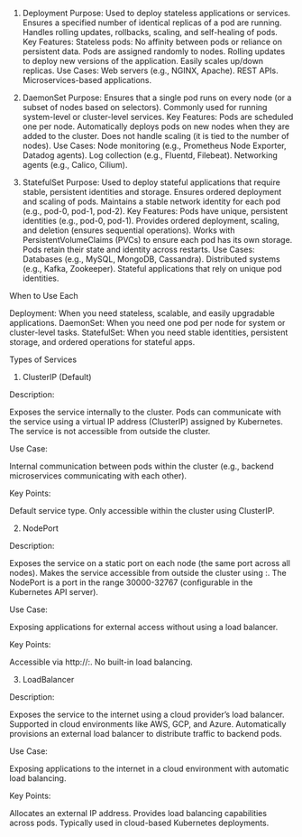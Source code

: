 1. Deployment
Purpose:
Used to deploy stateless applications or services.
Ensures a specified number of identical replicas of a pod are running.
Handles rolling updates, rollbacks, scaling, and self-healing of pods.
Key Features:
Stateless pods: No affinity between pods or reliance on persistent data.
Pods are assigned randomly to nodes.
Rolling updates to deploy new versions of the application.
Easily scales up/down replicas.
Use Cases:
Web servers (e.g., NGINX, Apache).
REST APIs.
Microservices-based applications.

2. DaemonSet
Purpose:
Ensures that a single pod runs on every node (or a subset of nodes based on selectors).
Commonly used for running system-level or cluster-level services.
Key Features:
Pods are scheduled one per node.
Automatically deploys pods on new nodes when they are added to the cluster.
Does not handle scaling (it is tied to the number of nodes).
Use Cases:
Node monitoring (e.g., Prometheus Node Exporter, Datadog agents).
Log collection (e.g., Fluentd, Filebeat).
Networking agents (e.g., Calico, Cilium).

3. StatefulSet
Purpose:
Used to deploy stateful applications that require stable, persistent identities and storage.
Ensures ordered deployment and scaling of pods.
Maintains a stable network identity for each pod (e.g., pod-0, pod-1, pod-2).
Key Features:
Pods have unique, persistent identities (e.g., pod-0, pod-1).
Provides ordered deployment, scaling, and deletion (ensures sequential operations).
Works with PersistentVolumeClaims (PVCs) to ensure each pod has its own storage.
Pods retain their state and identity across restarts.
Use Cases:
Databases (e.g., MySQL, MongoDB, Cassandra).
Distributed systems (e.g., Kafka, Zookeeper).
Stateful applications that rely on unique pod identities.


When to Use Each

Deployment: When you need stateless, scalable, and easily upgradable applications.
DaemonSet: When you need one pod per node for system or cluster-level tasks.
StatefulSet: When you need stable identities, persistent storage, and ordered operations for stateful apps.

Types of Services

1. ClusterIP (Default)

Description:

Exposes the service internally to the cluster.
Pods can communicate with the service using a virtual IP address (ClusterIP) assigned by Kubernetes.
The service is not accessible from outside the cluster.

Use Case:

Internal communication between pods within the cluster (e.g., backend microservices communicating with each other).

Key Points:

Default service type.
Only accessible within the cluster using ClusterIP.

2. NodePort

Description:

Exposes the service on a static port on each node (the same port across all nodes).
Makes the service accessible from outside the cluster using <NodeIP>:<NodePort>.
The NodePort is a port in the range 30000-32767 (configurable in the Kubernetes API server).

Use Case:

Exposing applications for external access without using a load balancer.

Key Points:

Accessible via http://<NodeIP>:<NodePort>.
No built-in load balancing.

3. LoadBalancer

Description:

Exposes the service to the internet using a cloud provider’s load balancer.
Supported in cloud environments like AWS, GCP, and Azure.
Automatically provisions an external load balancer to distribute traffic to backend pods.

Use Case:

Exposing applications to the internet in a cloud environment with automatic load balancing.

Key Points:

Allocates an external IP address.
Provides load balancing capabilities across pods.
Typically used in cloud-based Kubernetes deployments.